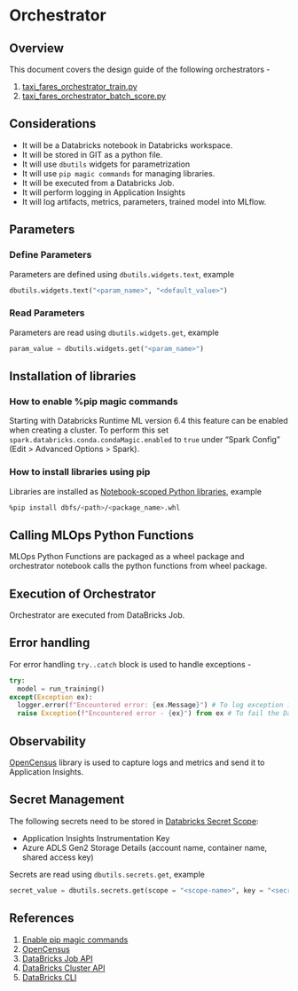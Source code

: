 # Orchestrator

## Overview

This document covers the design guide of the following orchestrators -

1. [taxi_fares_orchestrator_train.py](taxi_fares_orchestrator_train.py)
2. [taxi_fares_orchestrator_batch_score.py](taxi_fares_orchestrator_batch_score.py)

## Considerations

- It will be a Databricks notebook in Databricks workspace.
- It will be stored in GIT as a python file.
- It will use `dbutils` widgets for parametrization
- It will use `pip magic commands` for managing libraries.
- It will be executed from a Databricks Job.
- It will perform logging in Application Insights
- It will log artifacts, metrics, parameters, trained model into MLflow.

## Parameters

### Define Parameters

Parameters are defined using `dbutils.widgets.text`, example

```py
dbutils.widgets.text("<param_name>", "<default_value>")
```

### Read Parameters

Parameters are read using `dbutils.widgets.get`, example

```py
param_value = dbutils.widgets.get("<param_name>")
```

## Installation of libraries

### How to enable %pip magic commands

Starting with Databricks Runtime ML version 6.4 this feature can be enabled when creating a cluster.
To perform this set `spark.databricks.conda.condaMagic.enabled` to `true` under “Spark Config” (Edit > Advanced Options > Spark).

### How to install libraries using pip

Libraries are installed as [Notebook-scoped Python libraries](https://docs.microsoft.com/en-us/azure/databricks/libraries/notebooks-python-libraries), example

```sh
%pip install dbfs/<path>/<package_name>.whl
```

## Calling MLOps Python Functions

MLOps Python Functions are packaged as a wheel package and orchestrator notebook calls the python functions from wheel package.

## Execution of Orchestrator

Orchestrator are executed from DataBricks Job.

## Error handling

For error handling `try..catch` block is used to handle exceptions -

```py
try:
  model = run_training()
except(Exception ex):
  logger.error(f"Encountered error: {ex.Message}") # To log exception in Application Insights
  raise Exception(f"Encountered error - {ex}") from ex # To fail the Databricks Job Run
```

## Observability

[OpenCensus](https://docs.microsoft.com/en-us/azure/azure-monitor/app/opencensus-python) library is used to capture logs and metrics and send it to Application Insights.

## Secret Management

The following secrets need to be stored in [Databricks Secret Scope](https://docs.microsoft.com/en-us/azure/databricks/security/secrets/):

- Application Insights Instrumentation Key
- Azure ADLS Gen2 Storage Details (account name, container name, shared access key)

Secrets are read using `dbutils.secrets.get`, example

```py
secret_value = dbutils.secrets.get(scope = "<scope-name>", key = "<secret-name>")
```

## References

1. [Enable pip magic commands](https://databricks.com/blog/2020/06/17/simplify-python-environment-management-on-databricks-runtime-for-machine-learning-using-pip-and-conda.html)
2. [OpenCensus](https://docs.microsoft.com/en-us/azure/azure-monitor/app/opencensus-python)
3. [DataBricks Job API](https://docs.microsoft.com/en-us/azure/databricks/dev-tools/api/latest/jobs)
4. [DataBricks Cluster API](https://docs.microsoft.com/en-us/azure/databricks/dev-tools/api/latest/clusters)
5. [DataBricks CLI](https://docs.microsoft.com/en-us/azure/databricks/dev-tools/cli/)
